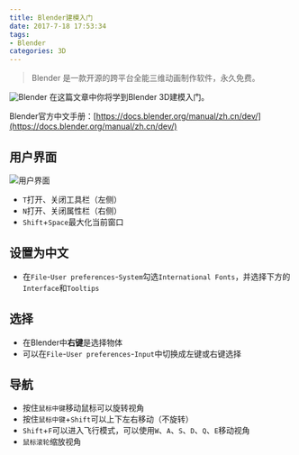 ```yaml
---
title: Blender建模入门
date: 2017-7-18 17:53:34
tags:
- Blender
categories: 3D
---
```


> Blender 是一款开源的跨平台全能三维动画制作软件，永久免费。

![Blender](/images/20170717_blender_logo.png)
在这篇文章中你将学到Blender 3D建模入门。

Blender官方中文手册：[https://docs.blender.org/manual/zh.cn/dev/](https://docs.blender.org/manual/zh.cn/dev/)

<!--more-->

## 用户界面
![用户界面](/images/20170718_blender_interface.jpg)
- `T`打开、关闭工具栏（左侧）
- `N`打开、关闭属性栏（右侧）
- `Shift`+`Space`最大化当前窗口

## 设置为中文

- 在`File`-`User preferences`-`System`勾选`International Fonts`，并选择下方的`Interface`和`Tooltips`

## 选择

- 在Blender中**右键**是选择物体
- 可以在`File`-`User preferences`-`Input`中切换成左键或右键选择

## 导航

- 按住`鼠标中键`移动鼠标可以旋转视角
- 按住`鼠标中键`+`Shift`可以上下左右移动（不旋转）
- `Shift`+`F`可以进入飞行模式，可以使用`W`、`A`、`S`、`D`、`Q`、`E`移动视角
- `鼠标滚轮`缩放视角
